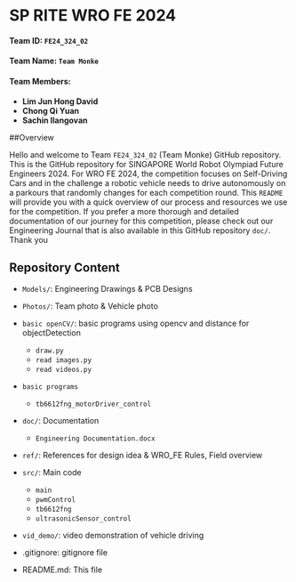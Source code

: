 # SP RITE WRO FE 2024

#### Team ID:			`FE24_324_02`


#### Team Name: 		`Team Monke` 


#### Team Members: 	
- **Lim Jun Hong David**
- **Chong Qi Yuan**
- **Sachin Ilangovan**

##Overview

Hello and welcome to Team `FE24_324_02` (Team Monke) GitHub repository. This is the GitHub repository for SINGAPORE World Robot Olympiad Future Engineers 2024. For WRO FE 2024, the competition focuses on Self-Driving Cars and in the challenge a robotic vehicle needs to drive autonomously on a parkours that randomly changes for each competition round. This `README` will provide you with a quick overview of our process and resources we use for the competition. If you prefer a more thorough and detailed documentation of our journey for this competition, please check out our Engineering Journal that is also available in this GitHub repository `doc/`. Thank you


## Repository Content
- `Models/`: Engineering Drawings & PCB Designs
- `Photos/`: Team photo & Vehicle photo
- `basic openCV/`:  basic programs using opencv and distance for objectDetection
  - `draw.py`
  - `read images.py`
  - `read videos.py`
- `basic programs`
  - `tb6612fng_motorDriver_control`
- `doc/`:  Documentation
  - `Engineering Documentation.docx` 
- `ref/`: References for design idea & WRO_FE Rules, Field overview
- `src/`: Main code
  - `main`
  - `pwmControl`
  - `tb6612fng`
  - `ultrasonicSensor_control`
- `vid_demo/`: video demonstration of vehicle driving

- .gitignore: gitignore file
- README.md: This file

